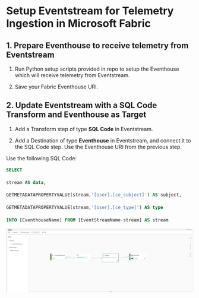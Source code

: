 # Setup Eventstream for Telemetry Ingestion in Microsoft Fabric 

## 1. Prepare Eventhouse to receive telemetry from Eventstream 

1. Run Python setup scripts provided in repo to setup the Eventhouse which will receive telemetry from Eventstream. 

2. Save your Fabric Eventhouse URI.

## 2. Update Eventstream with a SQL Code Transform and Eventhouse as Target 

1. Add a Transform step of type **SQL Code** in Eventstream. 

2. Add a Destination of type **Eventhouse** in Eventstream, and connect it to the SQL Code step. Use the Eventhouse URI from the previous step.

Use the following SQL Code: 
```sql
SELECT 

stream AS data, 

GETMETADATAPROPERTYVALUE(stream,'[User].[ce_subject]') AS subject, 

GETMETADATAPROPERTYVALUE(stream,'[User].[ce_type]') AS type 

INTO [EventhouseName] FROM [EventStreamName-stream] AS stream
```

![Eventstream Flow](./images/eventstream_flow.png "Eventstream Flow")
